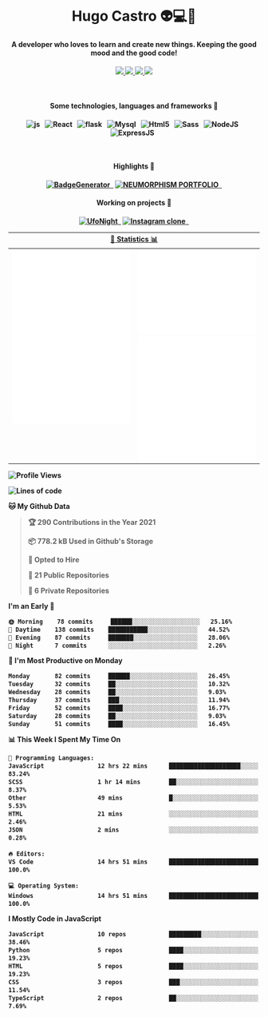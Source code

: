<h1 align="center">Hugo Castro 👽💻🌌</h1>
<h4 align="center">A developer who loves to learn and create new things. Keeping the good mood and the good code!<h4/>
<p align="center">
		<a href="https://stackoverflow.com/users/11444549/hugo">
		<img src="https://img.shields.io/badge/-Stackoverflow-79db75?style=for-the-badge&logo=Stackoverflow&logoColor=white" />
	</a>
		<a href="https://api.whatsapp.com/send?phone=5532988940411text=Oii, vim pelo github!">
		<img src="https://img.shields.io/badge/WHATSAPP-79db75.svg?&style=for-the-badge&logo=whatsapp&logoColor=white" />
	</a>
		<a href="mailto:hugocastrohc@outlook.com">
		<img src="https://img.shields.io/badge/email-79db75.svg?&style=for-the-badge&logo=protonmail&logoColor=white" />
	<a href="https://open.spotify.com/user/22uat6ppbmvcvyia5me7tdmci">
		<img src="https://img.shields.io/badge/spotify-79db75.svg?&style=for-the-badge&logo=spotify&logoColor=white" />
	</a>
</p>

<br>

<h4 align="center"> Some technologies, languages and frameworks 🚀<h4/>
<p align="center">
	<img src="https://img.shields.io/badge/javascript-79db75.svg?&style=for-the-badge&logo=javascript&logoColor=white" alt="js" />&nbsp;&nbsp;
	<img src="https://img.shields.io/badge/-React-79db75?style=for-the-badge&logo=react&logoColor=white" alt="React" />&nbsp;&nbsp;
	<img src="https://img.shields.io/badge/flask-79db75.svg?&style=for-the-badge&logo=flask&logoColor=white" alt="flask" />&nbsp;&nbsp;
	<img src="https://img.shields.io/badge/mysql-79db75.svg?style=for-the-badge&logo=mysql&logoColor=white" alt="Mysql" />&nbsp;&nbsp;
	<img src="https://img.shields.io/badge/html5-79db75.svg?style=for-the-badge&logo=html5&logoColor=white" alt="Html5" />&nbsp;&nbsp;
	<img src="https://img.shields.io/badge/sass-79db75.svg?style=for-the-badge&logo=sass&logoColor=white" alt="Sass" />&nbsp;&nbsp;
	<img src="https://img.shields.io/badge/node.js-79db75.svg?style=for-the-badge&" alt="NodeJS" />&nbsp;&nbsp;
	<img src="https://img.shields.io/badge/express.js-79db75.svg?style=for-the-badge&" alt="ExpressJS" />&nbsp;&nbsp;
	

</p>

<br>
<h4 align="center"> Highlights 🔆<h4/>
<p align="center">
	  <a text-decoration="none" href="https://pypi.org/project/BadgeGenerator"><img src="https://img.shields.io/badge/BadgeGenerator-79db75.svg?style=for-the-badge&logo=pythonfor-the-badge&logo=django" alt="BadgeGenerator" />&nbsp;&nbsp;<a/>
	<a text-decoration="none" href="https://github.com/HugoCastroBR/Neumorphism_Portfolio"><img src="https://img.shields.io/badge/neumorphism_portfolio-79db75.svg?style=for-the-badge" alt="NEUMORPHISM PORTFOLIO" />&nbsp;&nbsp;<a/>
</p>
<h4 align="center"> Working on projects 🔨<h4/>
	
<p align="center">
	<a text-decoration="none" href="https://github.com/HugoCastroBR/ufonight"><img src="https://img.shields.io/badge/UfoNight-79db75.svg?style=for-the-badge" alt="UfoNight"/>&nbsp;&nbsp;<a/>
		<a text-decoration="none" href="https://github.com/HugoCastroBR/ufonight"><img src="https://img.shields.io/badge/Instagram%20Clone-79db75.svg?style=for-the-badge" alt="Instagram clone"/>&nbsp;&nbsp;<a/>
</p>

<table>
	<tr>
	    <th colspan="2" align="center">
	      <a href="" >🧩 Statistics 📊 </a>
	    </th>
	</tr>
	<tr>
	    <th valign="top" width="600"><img src="https://github.com/HugoCastroBR/HugoCastroBR/blob/master/Isometric.svg"  /></th>
	    <th width="600"><img src="https://github.com/HugoCastroBR/HugoCastroBR/blob/master/metrics.plugin.habits.svg"  />
		<img src="https://github.com/HugoCastroBR/HugoCastroBR/blob/master/metrics.plugin.activity.svg"  />
	    </th>
  	</tr>
	
<table/>

<!--START_SECTION:waka-->
![Profile Views](http://img.shields.io/badge/Profile%20Views-8-blue)

![Lines of code](https://img.shields.io/badge/From%20Hello%20World%20I%27ve%20Written-42932%20lines%20of%20code-blue)

**🐱 My Github Data** 

> 🏆 290 Contributions in the Year 2021
 > 
> 📦 778.2 kB Used in Github's Storage 
 > 
> 💼 Opted to Hire
 > 
> 📜 21 Public Repositories 
 > 
> 🔑 6 Private Repositories  
 > 
**I'm an Early 🐤** 

```text
🌞 Morning    78 commits     ██████░░░░░░░░░░░░░░░░░░░   25.16% 
🌆 Daytime    138 commits    ███████████░░░░░░░░░░░░░░   44.52% 
🌃 Evening    87 commits     ███████░░░░░░░░░░░░░░░░░░   28.06% 
🌙 Night      7 commits      ░░░░░░░░░░░░░░░░░░░░░░░░░   2.26%

```
📅 **I'm Most Productive on Monday** 

```text
Monday       82 commits     ██████░░░░░░░░░░░░░░░░░░░   26.45% 
Tuesday      32 commits     ██░░░░░░░░░░░░░░░░░░░░░░░   10.32% 
Wednesday    28 commits     ██░░░░░░░░░░░░░░░░░░░░░░░   9.03% 
Thursday     37 commits     ███░░░░░░░░░░░░░░░░░░░░░░   11.94% 
Friday       52 commits     ████░░░░░░░░░░░░░░░░░░░░░   16.77% 
Saturday     28 commits     ██░░░░░░░░░░░░░░░░░░░░░░░   9.03% 
Sunday       51 commits     ████░░░░░░░░░░░░░░░░░░░░░   16.45%

```


📊 **This Week I Spent My Time On** 

```text
💬 Programming Languages: 
JavaScript               12 hrs 22 mins      ████████████████████░░░░░   83.24% 
SCSS                     1 hr 14 mins        ██░░░░░░░░░░░░░░░░░░░░░░░   8.37% 
Other                    49 mins             █░░░░░░░░░░░░░░░░░░░░░░░░   5.53% 
HTML                     21 mins             ░░░░░░░░░░░░░░░░░░░░░░░░░   2.46% 
JSON                     2 mins              ░░░░░░░░░░░░░░░░░░░░░░░░░   0.28%

🔥 Editors: 
VS Code                  14 hrs 51 mins      █████████████████████████   100.0%

💻 Operating System: 
Windows                  14 hrs 51 mins      █████████████████████████   100.0%

```

**I Mostly Code in JavaScript** 

```text
JavaScript               10 repos            █████████░░░░░░░░░░░░░░░░   38.46% 
Python                   5 repos             ████░░░░░░░░░░░░░░░░░░░░░   19.23% 
HTML                     5 repos             ████░░░░░░░░░░░░░░░░░░░░░   19.23% 
CSS                      3 repos             ███░░░░░░░░░░░░░░░░░░░░░░   11.54% 
TypeScript               2 repos             ██░░░░░░░░░░░░░░░░░░░░░░░   7.69%

```



<!--END_SECTION:waka-->


